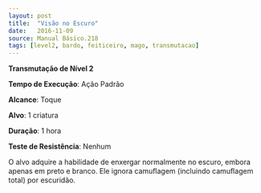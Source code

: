 ```yaml
---
layout: post
title:  "Visão no Escuro"
date:   2016-11-09
source: Manual Básico.218
tags: [level2, bardo, feiticeiro, mago, transmutacao]
---
```


**Transmutação de Nível 2**

**Tempo de Execução**: Ação Padrão

**Alcance**: Toque

**Alvo**: 1 criatura

**Duração**: 1 hora

**Teste de Resistência**: Nenhum

O alvo adquire a habilidade de enxergar normalmente no escuro, embora apenas em preto e branco. Ele ignora camuﬂagem (incluindo camuﬂagem total) por escuridão.
